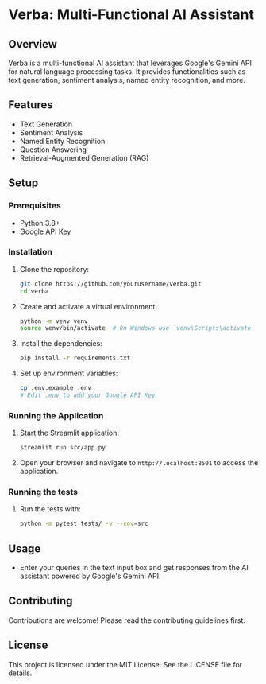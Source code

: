 # Verba: Multi-Functional AI Assistant

## Overview
Verba is a multi-functional AI assistant that leverages Google's Gemini API for natural language processing tasks. It provides functionalities such as text generation, sentiment analysis, named entity recognition, and more.

## Features
- Text Generation
- Sentiment Analysis
- Named Entity Recognition
- Question Answering
- Retrieval-Augmented Generation (RAG)

## Setup

### Prerequisites
- Python 3.8+
- [Google API Key](https://cloud.google.com/docs/authentication/api-keys)

### Installation
1. Clone the repository:
    ```bash
    git clone https://github.com/yourusername/verba.git
    cd verba
    ```

2. Create and activate a virtual environment:
    ```bash
    python -m venv venv
    source venv/bin/activate  # On Windows use `venv\Scripts\activate`
    ```

3. Install the dependencies:
    ```bash
    pip install -r requirements.txt
    ```

4. Set up environment variables:
    ```bash
    cp .env.example .env
    # Edit .env to add your Google API Key
    ```

### Running the Application
1. Start the Streamlit application:
    ```bash
    streamlit run src/app.py
    ```

2. Open your browser and navigate to `http://localhost:8501` to access the application.

### Running the tests
1. Run the tests with:
   ```bash
   python -m pytest tests/ -v --cov=src
   ```

## Usage
- Enter your queries in the text input box and get responses from the AI assistant powered by Google's Gemini API.

## Contributing
Contributions are welcome! Please read the contributing guidelines first.

## License
This project is licensed under the MIT License. See the LICENSE file for details.